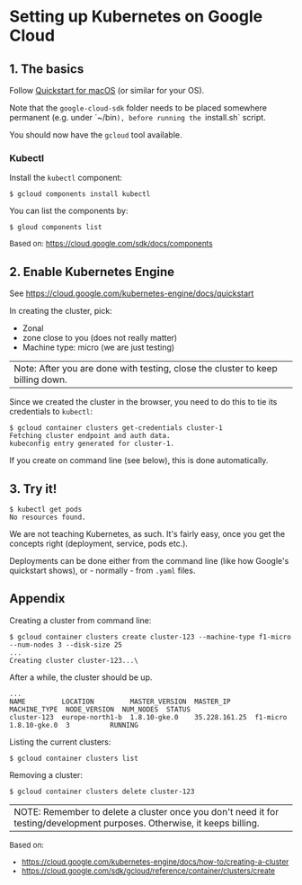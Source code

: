 # Setting up Kubernetes on Google Cloud

## 1. The basics

Follow [Quickstart for macOS](https://cloud.google.com/sdk/docs/quickstart-macos) (or similar for your OS).

Note that the `google-cloud-sdk` folder needs to be placed somewhere permanent (e.g. under ´~/bin`), before running the `install.sh` script.

You should now have the `gcloud` tool available.

### Kubectl

Install the `kubectl` component:

```
$ gcloud components install kubectl
```

You can list the components by:

```
$ gloud components list
```

<font size="-1">Based on: https://cloud.google.com/sdk/docs/components </font>

## 2. Enable Kubernetes Engine

See https://cloud.google.com/kubernetes-engine/docs/quickstart

In creating the cluster, pick:

- Zonal
- zone close to you (does not really matter)
- Machine type: micro (we are just testing)

||
|---|
|Note: After you are done with testing, close the cluster to keep billing down.|

Since we created the cluster in the browser, you need to do this to tie its credentials to `kubectl`:

```
$ gcloud container clusters get-credentials cluster-1
Fetching cluster endpoint and auth data.
kubeconfig entry generated for cluster-1.
```

If you create on command line (see below), this is done automatically.

## 3. Try it!

```
$ kubectl get pods
No resources found.
```

We are not teaching Kubernetes, as such. It's fairly easy, once you get the concepts right (deployment, service, pods etc.).

Deployments can be done either from the command line (like how Google's quickstart shows), or - normally - from `.yaml` files.


## Appendix

Creating a cluster from command line:

```
$ gcloud container clusters create cluster-123 --machine-type f1-micro --num-nodes 3 --disk-size 25
...
Creating cluster cluster-123...\                                                                                                                                 
```

After a while, the cluster should be up.

```
...
NAME         LOCATION         MASTER_VERSION  MASTER_IP      MACHINE_TYPE  NODE_VERSION  NUM_NODES  STATUS
cluster-123  europe-north1-b  1.8.10-gke.0    35.228.161.25  f1-micro      1.8.10-gke.0  3          RUNNING
```

Listing the current clusters:

```
$ gcloud container clusters list
```

Removing a cluster:

```
$ gcloud container clusters delete cluster-123
```

||
|---|
|NOTE: Remember to delete a cluster once you don't need it for testing/development purposes. Otherwise, it keeps billing.|

<font size="-1">Based on: 

- https://cloud.google.com/kubernetes-engine/docs/how-to/creating-a-cluster
- https://cloud.google.com/sdk/gcloud/reference/container/clusters/create 
</font>

